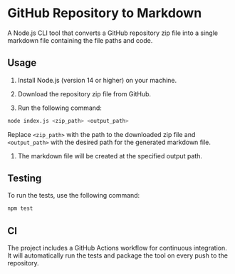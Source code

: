 # GitHub Repository to Markdown

A Node.js CLI tool that converts a GitHub repository zip file into a single markdown file containing the file paths and code.

## Usage

1. Install Node.js (version 14 or higher) on your machine.

2. Download the repository zip file from GitHub.

3. Run the following command:

```bash
node index.js <zip_path> <output_path>
```

Replace `<zip_path>` with the path to the downloaded zip file and `<output_path>` with the desired path for the generated markdown file.

1. The markdown file will be created at the specified output path.

## Testing

To run the tests, use the following command:

```bash
npm test
```

## CI

The project includes a GitHub Actions workflow for continuous integration. It will automatically run the tests and package the tool on every push to the repository.

